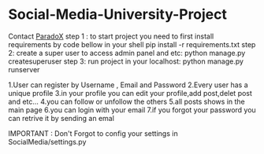 # Social-Media-University-Project
Contact [ParadoX](sadknight78@gmail.com)
step 1 :
to start project you need to first install requirements by code bellow in your shell
pip install -r requirements.txt 
step 2:
create a super user to access admin panel and etc:
python manage.py createsuperuser
step 3:
run project in your localhost:
python manage.py runserver


1.User can register by Username , Email and Password
2.Every user has a unique profile
3.in your profile you can edit your profile,add post,delet post and etc...
4.you can follow or unfollow the others
5.all posts shows in the main page
6.you can login with your email
7.if you forgot your password you can retrive it by sending an emal


IMPORTANT : Don't Forgot to config your settings in SocialMedia/settings.py
